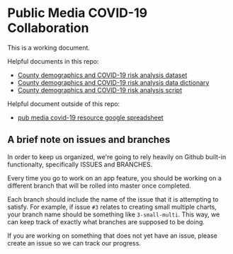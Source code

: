 # Public Media COVID-19 Collaboration

This is a working document.

Helpful documents in this repo:

- [County demographics and COVID-19 risk analysis dataset](data/national-cnty-covid19-risk-analysis.csv)
- [County demographics and COVID-19 risk analysis data dictionary](data/data-dictionary.txt)
- [County demographics and COVID-19 risk analysis script](code/create-cnty-demo-disease.ipynb)

Helpful document outside of this repo:

- [pub media covid-19 resource google spreadsheet](https://docs.google.com/spreadsheets/d/1D8J2RDJSsjT256wzW354ginpd6_Q9mzDv9CuHq6Eqg4/edit?usp=sharing)

## A brief note on issues and branches

In order to keep us organized, we're going to rely heavily on Github built-in functionalty, specifically ISSUES and BRANCHES. 

Every time you go to work on an app feature, you should be working on a different branch that will be rolled into master once completed. 

Each branch should include the name of the issue that it is attempting to satisfy. For example, if issue `#3` relates to creating small multiple charts, your branch name should be something like `3-small-multi`. This way, we can keep track of exactly what branches are supposed to be doing.

If you are working on something that does not yet have an issue, please create an issue so we can track our progress.